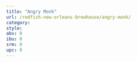 ```yaml
---
title: "Angry Monk"
url: /redfish-new-orleans-brewhouse/angry-monk/
category: 
style: 
abv: 0
ibu: 0
srm: 0
upc: 0
---
```


